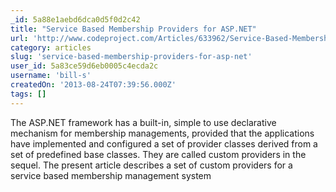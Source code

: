 ```yaml
---
_id: 5a88e1aebd6dca0d5f0d2c42
title: "Service Based Membership Providers for ASP.NET"
url: 'http://www.codeproject.com/Articles/633962/Service-Based-Membership-Providers-for-ASP-NET'
category: articles
slug: 'service-based-membership-providers-for-asp-net'
user_id: 5a83ce59d6eb0005c4ecda2c
username: 'bill-s'
createdOn: '2013-08-24T07:39:56.000Z'
tags: []
---
```


The ASP.NET framework has a built-in, simple to use declarative mechanism for membership managements, provided that the applications have implemented and configured a set of provider classes derived from a set of predefined base classes. They are called custom providers in the sequel. The present article describes a set of custom providers for a service based membership management system
